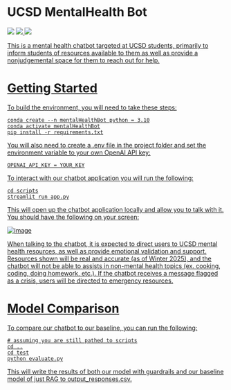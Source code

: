# UCSD MentalHealth Bot

<a href='https://junyuelin.github.io/UCSD-MentalHealth-Bot/'><img src='https://img.shields.io/badge/Project-Page-Green'></a>  <a href='https://drive.google.com/file/d/1drG4iNLO4BLdvc93x-t30T9NeCIvjBtO/view'><img src='https://img.shields.io/badge/Report-PDF-blue'> <a href='https://drive.google.com/file/d/1ZVkDBPWi54AnFdzfzN2dQqMrwsYt-Xt_/view'><img src='https://img.shields.io/badge/Poster-PDF-red'>

This is a mental health chatbot targeted at UCSD students, primarily to inform students of resources available to them as well as provide a nonjudgemental space for them to reach out for help. 

# Getting Started 

To build the environment, you will need to take these steps:
```
conda create --n mentalHealthBot python = 3.10
conda activate mentalHealthBot
pip install -r requirements.txt
```

You will also need to create a .env file in the project folder and set the environment variable to your own OpenAI API key:
```
OPENAI_API_KEY = YOUR_KEY
```

To interact with our chatbot application you will run the following:
```
cd scripts
streamlit run app.py
```

This will open up the chatbot application locally and allow you to talk with it. You should have the following on your screen:

![image](https://github.com/user-attachments/assets/3e04efad-f5ff-4977-a8b7-daea9f9375d9)


When talking to the chatbot, it is expected to direct users to UCSD mental health resources, as well as provide emotional validation and support. Resources shown will be real and accurate (as of Winter 2025), and the chatbot will not be able to assists in non-mental health topics (ex. cooking, coding, doing homework, etc.). If the chatbot receives a message flagged as a crisis, users will be directed to emergency resources. 

# Model Comparison

To compare our chatbot to our baseline, you can run the following:
```
# assuming you are still pathed to scripts
cd ..
cd test
python evaluate.py
```

This will write the results of both our model with guardrails and our baseline model of just RAG to output_responses.csv.
